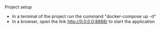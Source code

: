 Project setup

- In a terminal of the project run the command "docker-compose up -d"
- In a browser, open the link http://0.0.0.0:8888/ to start the application